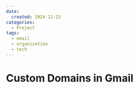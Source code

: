 ```yaml
---
date:
  created: 2024-12-23
categories:
  - Project
tags:
  - email
  - organization
  - tech
---
```

# Custom Domains in Gmail


<!-- more -->

